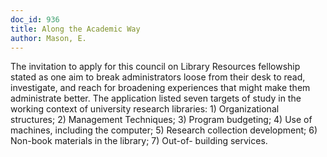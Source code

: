 ```yaml
---
doc_id: 936
title: Along the Academic Way
author: Mason, E.
---
```


The invitation to apply for this
council on Library Resources
fellowship stated as one aim to
break administrators loose from
their desk to read, investigate, and
reach for broadening experiences
that might make them administrate
better.
  The application listed seven targets of
study in the working context of university
research libraries: 1) Organizational
structures; 2) Management Techniques;
3) Program budgeting; 4) Use of machines,
including the computer; 5) Research
collection development; 6) Non-book
materials in the library; 7) Out-of-
building services.